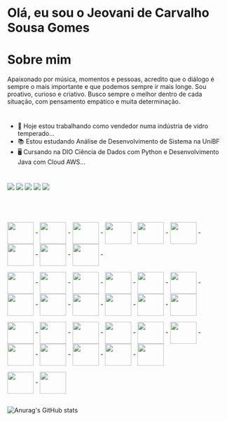 # Olá, eu sou o Jeovani de Carvalho Sousa Gomes

#

# Sobre mim

Apaixonado por música, momentos e pessoas, acredito que o diálogo é sempre o mais importante e que podemos sempre ir mais longe. Sou proativo, curioso e criativo. Busco sempre o melhor dentro de cada situação, com pensamento empático e muita determinação.

#

- 🚚 Hoje estou trabalhando como vendedor numa indústria de vidro temperado...
- 📚 Estou estudando Análise de Desenvolvimento de Sistema na UniBF
- 🖥 Cursando na DIO Ciência de Dados com Python e Desenvolvimento Java com Cloud AWS...

#

<div> 
  
  <a href="https://instagram.com/jeovanidecarvalho" target="_blank"><img src="https://img.shields.io/badge/-Instagram-%23E4405F?style=for-the-badge&logo=instagram&logoColor=white" target="_blank"></a>
  <a href = "mailto:jeogomes@gmail.com"><img src="https://img.shields.io/badge/Gmail-D14836?style=for-the-badge&logo=gmail&logoColor=white"></a>
  <a href="https://www.linkedin.com/in/jeovani-de-carvalho-sousa-gomes-34947316a" target="_blank"><img src="https://img.shields.io/badge/-LinkedIn-%230077B5?style=for-the-badge&logo=linkedin&logoColor=white" target="_blank"></a>
  <a href="https://www.dio.me/users/jeogomes" target="_blank"><img src="https://img.shields.io/badge/-DIO-%230077B5?style=for-the-badge&logo=dio&logoColor=white" target="_blank"></a>
  <a href="https://github.com/Jeovani" target="_blank"><img src="https://img.shields.io/badge/GitHub-100000?style=for-the-badge&logo=github&logoColor=white"></a>
  
 

  
</div>

#

<div style="display: inline_block"><br>

  <img align="center" height="50" width="60" src="https://hermes.digitalinnovation.one/assets/diome/logo-full.svg"> - 
  <img align="center" height="50" width="60" src="https://hermes.dio.me/tracks/9388e8d8-00d5-4007-a7c9-357324fe73fa.png"> - 
  <img align="center" height="50" width="60" src="https://hermes.dio.me/tracks/8df7f59a-4572-4085-b6c1-f735e2dc23d9.png"> - 
  <img align="center" height="50" width="60" src="https://hermes.dio.me/tracks/03253ff0-95b9-4904-84e7-2063e9d6cb26.png"> - 
  <img align="center" height="50" width="60" src="https://hermes.dio.me/courses/badge/7227f234-f72e-4bd7-9997-edc43097e3e6.png"> - 
      <img align="center" height="50" width="60" src="https://hermes.dio.me/courses/badge/406684a4-396d-4160-94b9-ead934e18564.png"> - 
      <img align="center" height="50" width="60" src="https://hermes.dio.me/skills/1eaf11a9-ad02-4912-b8d5-817cedc00562.png"> - 
       <img align="center" height="50" width="60" src="https://hermes.dio.me/courses/badge/04e7459a-d32e-4839-b13b-e35a590242a4.png"> - 
       <img align="center" height="50" width="60" src="https://hermes.dio.me/skills/02f868eb-50a7-46f5-a55a-f61478234d41.png"> - 
  
  <img align="center" height="50" width="60" src="https://hermes.dio.me/skills/7c8b20c8-af95-4c24-87ae-be37695d1f0a.png"> - 
  <img align="center" height="50" width="60" src="https://hermes.dio.me/courses/badge/3bcae9b4-60ea-48b7-a547-7915ea33aa3d.png"> - 
  <img align="center" height="50" width="60" src="https://hermes.dio.me/skills/9d9ca366-ab09-4b4c-be29-d84e66527df4.png"> - 
  <img align="center" height="50" width="60" src="https://hermes.dio.me/skills/30074ba5-5b37-4a5f-876d-e2d6bcd33560.png"> - 
  <img align="center" height="50" width="60" src="https://hermes.dio.me/courses/badge/a3ee03cd-158b-4d55-ba91-7a3e558fcb40.png"> - 
  <img align="center" height="50" width="60" src="https://hermes.dio.me/courses/badge/b9dc45e8-a195-4631-b44c-a1f6051ae786.png"> - 
  <img align="center" height="50" width="60" src="https://hermes.dio.me/courses/badge/89073c45-924b-45a1-9b4d-f78795f0ad28.png"> - 
  <img align="center" height="50" width="60" src="https://hermes.dio.me/courses/badge/742981af-c62e-4de5-971e-1a73b632b242.png"> - 
  <img align="center" height="50" width="60" src="https://hermes.dio.me/courses/badge/ecb3494f-4f96-4f36-b0fc-b8d8a7452519.png"> - 
  <img align="center" height="50" width="60" src="https://hermes.dio.me/courses/badge/d2758af9-3b5d-49e2-9ec8-c6fd150d623c.png"> - 
  <img align="center" height="50" width="60" src="https://hermes.dio.me/courses/badge/53b3769f-668b-4eb3-8c25-86d59d6a0f87.png"> - 
  <img align="center" height="50" width="60" src="https://hermes.dio.me/courses/badge/fea66d6b-348d-43ee-8ad3-41c6d1a2cd1f.png">
  

  <img align="center" height="50" width="60" src="https://hermes.dio.me/courses/badge/7c1ff6e2-4fc5-44da-b44d-d35a45451730.png"> - 
   <img align="center" height="50" width="60" src="https://hermes.dio.me/courses/badge/92b14ead-e8b4-4eca-ab08-6800c8242469.png"> - 
    <img align="center" height="50" width="60" src="https://hermes.dio.me/courses/badge/e663085e-44c1-47f3-8873-0ba39113baa9.png"> - 
     <img align="center" height="50" width="60" src="https://hermes.dio.me/courses/badge/2ac1b1f7-181d-42c8-bcec-4d0fbbe86593.png"> - 
        <img align="center" height="50" width="60" src="https://hermes.dio.me/courses/badge/a77c03e1-0c3b-49c4-b6b8-e002cbc4bf90.png"> - 
         <img align="center" height="50" width="60" src="https://hermes.dio.me/courses/badge/a2d924d5-dd2b-42e5-b2f9-df3040569468.png"> - 
          <img align="center" height="50" width="60" src="https://hermes.dio.me/courses/badge/f1ca48a5-ad22-40af-a553-e7be72f8a7bd.png"> - 
          <img align="center" height="50" width="60" src="https://hermes.dio.me/courses/badge/6106392d-a600-4fca-9a87-5a57d7dcef71.png"> - 
          <img align="center" height="50" width="60" src="https://hermes.dio.me/courses/badge/db6a1d02-a132-45c1-8c8d-d961130b1e1b.png"> - 
          <img align="center" height="50" width="60" src="https://hermes.dio.me/courses/badge/a3ee03cd-158b-4d55-ba91-7a3e558fcb40.png"> - 
          <img align="center" height="50" width="60" src="https://hermes.dio.me/courses/badge/89073c45-924b-45a1-9b4d-f78795f0ad28.png">
       
               

  <img align="center" height="50" width="60" src="https://cdn.jsdelivr.net/gh/devicons/devicon/icons/photoshop/photoshop-plain.svg"> - 
  <img align="center" height="50" width="60" src="https://cdn.jsdelivr.net/gh/devicons/devicon/icons/illustrator/illustrator-plain.svg">
  
  
</div>

##

![Anurag's GitHub stats](https://github-readme-stats.vercel.app/api?username=jeovani&show_icons=true&theme=dark)
